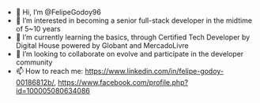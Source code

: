 - 👋 Hi, I’m @FelipeGodoy96
- 👀 I’m interested in becoming a senior full-stack developer in the midtime of 5~10 years
- 🌱 I’m currently learning the basics, through Certified Tech Developer by Digital House powered by Globant and MercadoLivre
- 💞️ I’m looking to collaborate on evolve and participate in the developer community 
- 📫 How to reach me: https://www.linkedin.com/in/felipe-godoy-00186812b/, https://www.facebook.com/profile.php?id=100005080634086

<!---
FelipeGodoy96/FelipeGodoy96 is a ✨ special ✨ repository because its `README.md` (this file) appears on your GitHub profile.
You can click the Preview link to take a look at your changes.
--->
